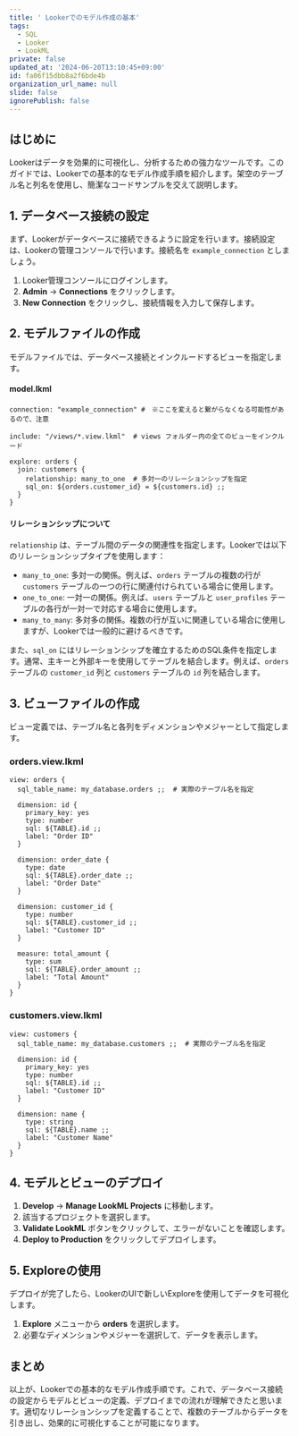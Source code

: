 ```yaml
---
title: ' Lookerでのモデル作成の基本'
tags:
  - SQL
  - Looker
  - LookML
private: false
updated_at: '2024-06-20T13:10:45+09:00'
id: fa06f15dbb8a2f6bde4b
organization_url_name: null
slide: false
ignorePublish: false
---
```

## はじめに
Lookerはデータを効果的に可視化し、分析するための強力なツールです。このガイドでは、Lookerでの基本的なモデル作成手順を紹介します。架空のテーブル名と列名を使用し、簡潔なコードサンプルを交えて説明します。
## 1. データベース接続の設定

まず、Lookerがデータベースに接続できるように設定を行います。接続設定は、Lookerの管理コンソールで行います。接続名を `example_connection` としましょう。

1. Looker管理コンソールにログインします。
2. **Admin** -> **Connections** をクリックします。
3. **New Connection** をクリックし、接続情報を入力して保存します。

## 2. モデルファイルの作成

モデルファイルでは、データベース接続とインクルードするビューを指定します。

#### model.lkml

```lookml
connection: "example_connection" #　※ここを変えると繋がらなくなる可能性があるので、注意

include: "/views/*.view.lkml"  # views フォルダー内の全てのビューをインクルード

explore: orders {
  join: customers {
    relationship: many_to_one  # 多対一のリレーションシップを指定
    sql_on: ${orders.customer_id} = ${customers.id} ;;
  }
}
```

#### リレーションシップについて

`relationship` は、テーブル間のデータの関連性を指定します。Lookerでは以下のリレーションシップタイプを使用します：

- `many_to_one`: 多対一の関係。例えば、`orders` テーブルの複数の行が `customers` テーブルの一つの行に関連付けられている場合に使用します。
- `one_to_one`: 一対一の関係。例えば、`users` テーブルと `user_profiles` テーブルの各行が一対一で対応する場合に使用します。
- `many_to_many`: 多対多の関係。複数の行が互いに関連している場合に使用しますが、Lookerでは一般的に避けるべきです。

また、`sql_on` にはリレーションシップを確立するためのSQL条件を指定します。通常、主キーと外部キーを使用してテーブルを結合します。例えば、`orders` テーブルの `customer_id` 列と `customers` テーブルの `id` 列を結合します。

## 3. ビューファイルの作成

ビュー定義では、テーブル名と各列をディメンションやメジャーとして指定します。

### orders.view.lkml

```lookml
view: orders {
  sql_table_name: my_database.orders ;;  # 実際のテーブル名を指定

  dimension: id {
    primary_key: yes
    type: number
    sql: ${TABLE}.id ;;
    label: "Order ID"
  }

  dimension: order_date {
    type: date
    sql: ${TABLE}.order_date ;;
    label: "Order Date"
  }

  dimension: customer_id {
    type: number
    sql: ${TABLE}.customer_id ;;
    label: "Customer ID"
  }

  measure: total_amount {
    type: sum
    sql: ${TABLE}.order_amount ;;
    label: "Total Amount"
  }
}
```

### customers.view.lkml

```lookml
view: customers {
  sql_table_name: my_database.customers ;;  # 実際のテーブル名を指定

  dimension: id {
    primary_key: yes
    type: number
    sql: ${TABLE}.id ;;
    label: "Customer ID"
  }

  dimension: name {
    type: string
    sql: ${TABLE}.name ;;
    label: "Customer Name"
  }
}
```

## 4. モデルとビューのデプロイ

1. **Develop** -> **Manage LookML Projects** に移動します。
2. 該当するプロジェクトを選択します。
3. **Validate LookML** ボタンをクリックして、エラーがないことを確認します。
4. **Deploy to Production** をクリックしてデプロイします。

## 5. Exploreの使用

デプロイが完了したら、LookerのUIで新しいExploreを使用してデータを可視化します。

1. **Explore** メニューから **orders** を選択します。
2. 必要なディメンションやメジャーを選択して、データを表示します。

## まとめ

以上が、Lookerでの基本的なモデル作成手順です。これで、データベース接続の設定からモデルとビューの定義、デプロイまでの流れが理解できたと思います。適切なリレーションシップを定義することで、複数のテーブルからデータを引き出し、効果的に可視化することが可能になります。
